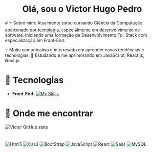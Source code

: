 <h1 align='center'>Olá, sou o Victor Hugo Pedro</h1>
# ⭐ Sobre mim:
Atualmente estou cursando Ciência da Computação, apaixonado por tecnologia, especialmente em desenvolvimento de software. Iniciando uma formação de Desenvolvimento Full Stack com especialização em Front-End.

💡 Muito comunicativo e interresado em aprender novas tendências e tecnologias.
🌱 Estudando e me aprimorando em JavaScript, React.js, Next.js.

# 🚀 Tecnologias
- **Front-End:**
[![My Skills](https://skillicons.dev/icons,html,css,js)](https://skillicons.dev)

# 💬 Onde me encontrar

 

![Victor GitHub stats](https://github-readme-stats.vercel.app/api?username=devpdro&show_icons=true&theme=dracula) 
#
![Html5](https://img.shields.io/badge/HTML5-E34F26?style=for-the-badge&logo=html5&logoColor=white)
![Css3](https://img.shields.io/badge/CSS3-1572B6?style=for-the-badge&logo=css3&logoColor=white)
![BootStrap](https://img.shields.io/badge/Bootstrap-563D7C?style=for-the-badge&logo=bootstrap&logoColor=white)
![JavaScript](https://img.shields.io/badge/JavaScript-F7DF1E?style=for-the-badge&logo=javascript&logoColor=black)
![React](https://img.shields.io/badge/React-20232A?style=for-the-badge&logo=react&logoColor=61DAFB)
![Sass](https://img.shields.io/badge/Sass-CC6699?style=for-the-badge&logo=sass&logoColor=white)
![MySQL](https://img.shields.io/badge/MySQL-00000F?style=for-the-badge&logo=mysql&logoColor=white)
